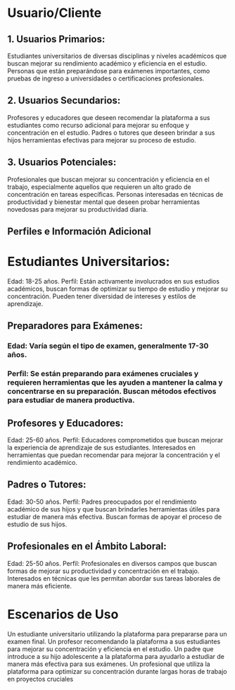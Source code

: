 # Usuario/Cliente
## 1. Usuarios Primarios:
Estudiantes universitarios de diversas disciplinas y niveles académicos que buscan mejorar 
su rendimiento académico y eficiencia en el estudio.
Personas que están preparándose para exámenes importantes, como pruebas de ingreso a 
universidades o certificaciones profesionales.


## 2. Usuarios Secundarios:
Profesores y educadores que deseen recomendar la plataforma a sus estudiantes como 
recurso adicional para mejorar su enfoque y concentración en el estudio.
Padres o tutores que deseen brindar a sus hijos herramientas efectivas para mejorar su 
proceso de estudio.


## 3. Usuarios Potenciales:
Profesionales que buscan mejorar su concentración y eficiencia en el trabajo, 
especialmente aquellos que requieren un alto grado de concentración en tareas 
específicas.
Personas interesadas en técnicas de productividad y bienestar mental que deseen probar 
herramientas novedosas para mejorar su productividad diaria.


## Perfiles e Información Adicional
# Estudiantes Universitarios:
Edad: 18-25 años.
 Perfil: Están activamente involucrados en sus estudios académicos, buscan formas de optimizar su tiempo de estudio y mejorar su concentración. Pueden tener diversidad de intereses y estilos de aprendizaje.

## Preparadores para Exámenes:
### Edad: Varía según el tipo de examen, generalmente 17-30 años.
### Perfil: Se están preparando para exámenes cruciales y requieren herramientas que les ayuden a mantener la calma y concentrarse en su preparación. Buscan métodos efectivos para estudiar de manera productiva.


## Profesores y Educadores:
Edad: 25-60 años.
Perfil: Educadores comprometidos que buscan mejorar la experiencia de aprendizaje de 
sus estudiantes. Interesados en herramientas que puedan recomendar para mejorar la 
concentración y el rendimiento académico.


## Padres o Tutores:
Edad: 30-50 años.
Perfil: Padres preocupados por el rendimiento académico de sus hijos y que buscan 
brindarles herramientas útiles para estudiar de manera más efectiva. Buscan formas de 
apoyar el proceso de estudio de sus hijos.


## Profesionales en el Ámbito Laboral:
Edad: 25-50 años.
Perfil: Profesionales en diversos campos que buscan formas de mejorar su productividad y 
concentración en el trabajo. Interesados en técnicas que les permitan abordar sus tareas 
laborales de manera más eficiente.


# Escenarios de Uso
Un estudiante universitario utilizando la plataforma para prepararse para un examen final.
Un profesor recomendando la plataforma a sus estudiantes para mejorar su concentración 
y eficiencia en el estudio.
Un padre que introduce a su hijo adolescente a la plataforma para ayudarlo a estudiar de 
manera más efectiva para sus exámenes.
Un profesional que utiliza la plataforma para optimizar su concentración durante largas 
horas de trabajo en proyectos cruciales
